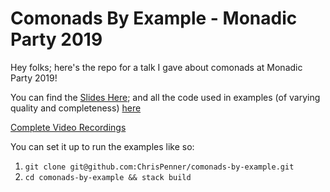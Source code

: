 # Comonads By Example - Monadic Party 2019

Hey folks; here's the repo for a talk I gave about comonads at Monadic Party 2019!

You can find the [Slides Here](./docs/rendered); and all the code used in examples (of varying quality and completeness) [here](./src)

[Complete Video Recordings](https://www.youtube.com/watch?v=HOmOQnQGtPU&list=PLvjuoT_jwuWapjyNABM6jueqIumFLFxXQ)

You can set it up to run the examples like so:

1. `git clone git@github.com:ChrisPenner/comonads-by-example.git`
2. `cd comonads-by-example && stack build`
